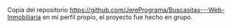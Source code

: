 Copia del repositorio https://github.com/JerePrograma/Buscasitas---Web-Inmobiliaria en mi perfil propio, el proyecto fue hecho en grupo.
